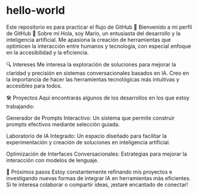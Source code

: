 # hello-world
Este repositorio es para practicar el flujo de GitHub
🚀 Bienvenido a mi perfil de GitHub
📌 Sobre mí
Hola, soy Mario, un entusiasta del desarrollo y la inteligencia artificial. Me apasiona la creación de herramientas que optimicen la interacción entre humanos y tecnología, con especial enfoque en la accesibilidad y la eficiencia.

🔍 Intereses
Me interesa la exploración de soluciones para mejorar la claridad y precisión en sistemas conversacionales basados en IA. Creo en la importancia de hacer las herramientas tecnológicas más intuitivas y accesibles para todos.

🛠️ Proyectos
Aquí encontrarás algunos de los desarrollos en los que estoy trabajando:

Generador de Prompts Interactivo: Un sistema que permite construir prompts efectivos mediante selección guiada.

Laboratorio de IA Integrado: Un espacio diseñado para facilitar la experimentación y creación de soluciones en inteligencia artificial.

Optimización de Interfaces Conversacionales: Estrategias para mejorar la interacción con modelos de lenguaje.

🚀 Próximos pasos
Estoy constantemente refinando mis proyectos e investigando nuevas formas de integrar IA en herramientas más eficientes. Si te interesa colaborar o compartir ideas, ¡estaré encantado de conectar!
